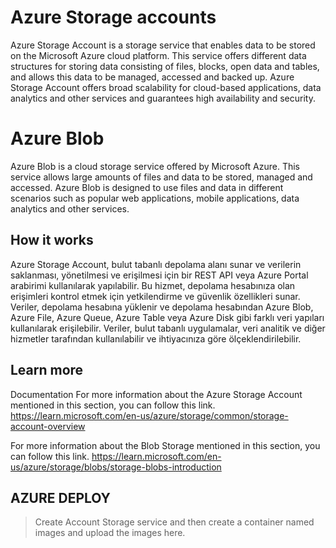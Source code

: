 # Azure Storage accounts

Azure Storage Account is a storage service that enables data to be stored on the Microsoft Azure cloud platform. This service offers different data structures for storing data consisting of files, blocks, open data and tables, and allows this data to be managed, accessed and backed up. Azure Storage Account offers broad scalability for cloud-based applications, data analytics and other services and guarantees high availability and security.

# Azure Blob

Azure Blob is a cloud storage service offered by Microsoft Azure. This service allows large amounts of files and data to be stored, managed and accessed. Azure Blob is designed to use files and data in different scenarios such as popular web applications, mobile applications, data analytics and other services.

## How it works

Azure Storage Account, bulut tabanlı depolama alanı sunar ve verilerin saklanması, yönetilmesi ve erişilmesi için bir REST API veya Azure Portal arabirimi kullanılarak yapılabilir. Bu hizmet, depolama hesabınıza olan erişimleri kontrol etmek için yetkilendirme ve güvenlik özellikleri sunar. Veriler, depolama hesabına yüklenir ve depolama hesabından Azure Blob, Azure File, Azure Queue, Azure Table veya Azure Disk gibi farklı veri yapıları kullanılarak erişilebilir. Veriler, bulut tabanlı uygulamalar, veri analitik ve diğer hizmetler tarafından kullanılabilir ve ihtiyacınıza göre ölçeklendirilebilir.


## Learn more

<TODO> Documentation
For more information about the Azure Storage Account mentioned in this section, you can follow this link. <https://learn.microsoft.com/en-us/azure/storage/common/storage-account-overview>

For more information about the Blob Storage mentioned in this section, you can follow this link. <https://learn.microsoft.com/en-us/azure/storage/blobs/storage-blobs-introduction>


## AZURE DEPLOY
> Create Account Storage service and then create a container named images and upload the images here.

